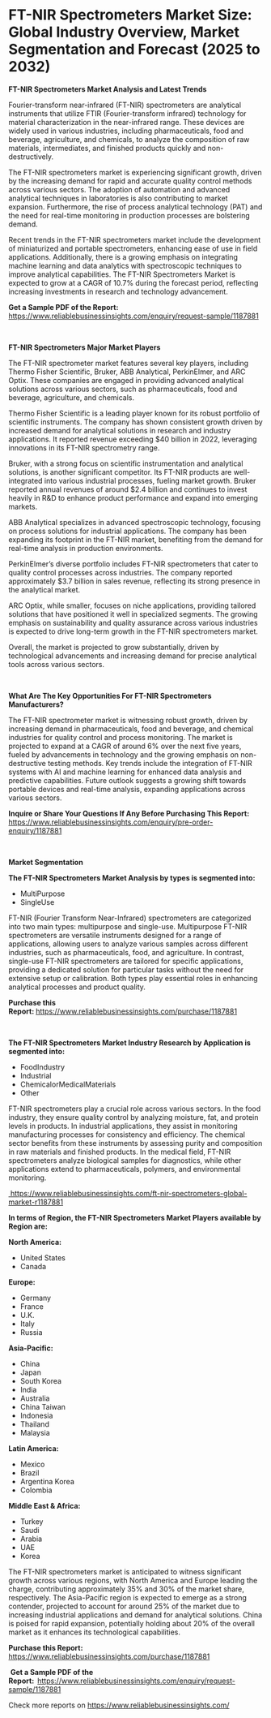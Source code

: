 <p><h1>FT-NIR Spectrometers Market Size: Global Industry Overview, Market Segmentation and Forecast (2025 to 2032)</h1></p><p><strong>FT-NIR Spectrometers Market Analysis and Latest Trends</strong></p>
<p><p>Fourier-transform near-infrared (FT-NIR) spectrometers are analytical instruments that utilize FTIR (Fourier-transform infrared) technology for material characterization in the near-infrared range. These devices are widely used in various industries, including pharmaceuticals, food and beverage, agriculture, and chemicals, to analyze the composition of raw materials, intermediates, and finished products quickly and non-destructively.</p><p>The FT-NIR spectrometers market is experiencing significant growth, driven by the increasing demand for rapid and accurate quality control methods across various sectors. The adoption of automation and advanced analytical techniques in laboratories is also contributing to market expansion. Furthermore, the rise of process analytical technology (PAT) and the need for real-time monitoring in production processes are bolstering demand.</p><p>Recent trends in the FT-NIR spectrometers market include the development of miniaturized and portable spectrometers, enhancing ease of use in field applications. Additionally, there is a growing emphasis on integrating machine learning and data analytics with spectroscopic techniques to improve analytical capabilities. The FT-NIR Spectrometers Market is expected to grow at a CAGR of 10.7% during the forecast period, reflecting increasing investments in research and technology advancement.</p></p>
<p><strong>Get a Sample PDF of the Report:&nbsp;</strong> <a href="https://www.reliablebusinessinsights.com/enquiry/request-sample/1187881?utm_campaign=2276&utm_medium=2&utm_source=Github&utm_content=ia&utm_term=30032025&utm_id=ft-nir-spectrometers">https://www.reliablebusinessinsights.com/enquiry/request-sample/1187881</a></p>
<p>&nbsp;</p>
<p><strong>FT-NIR Spectrometers Major Market Players</strong></p>
<p><p>The FT-NIR spectrometer market features several key players, including Thermo Fisher Scientific, Bruker, ABB Analytical, PerkinElmer, and ARC Optix. These companies are engaged in providing advanced analytical solutions across various sectors, such as pharmaceuticals, food and beverage, agriculture, and chemicals.</p><p>Thermo Fisher Scientific is a leading player known for its robust portfolio of scientific instruments. The company has shown consistent growth driven by increased demand for analytical solutions in research and industry applications. It reported revenue exceeding $40 billion in 2022, leveraging innovations in its FT-NIR spectrometry range.</p><p>Bruker, with a strong focus on scientific instrumentation and analytical solutions, is another significant competitor. Its FT-NIR products are well-integrated into various industrial processes, fueling market growth. Bruker reported annual revenues of around $2.4 billion and continues to invest heavily in R&D to enhance product performance and expand into emerging markets.</p><p>ABB Analytical specializes in advanced spectroscopic technology, focusing on process solutions for industrial applications. The company has been expanding its footprint in the FT-NIR market, benefiting from the demand for real-time analysis in production environments.</p><p>PerkinElmer’s diverse portfolio includes FT-NIR spectrometers that cater to quality control processes across industries. The company reported approximately $3.7 billion in sales revenue, reflecting its strong presence in the analytical market.</p><p>ARC Optix, while smaller, focuses on niche applications, providing tailored solutions that have positioned it well in specialized segments. The growing emphasis on sustainability and quality assurance across various industries is expected to drive long-term growth in the FT-NIR spectrometers market.</p><p>Overall, the market is projected to grow substantially, driven by technological advancements and increasing demand for precise analytical tools across various sectors.</p></p>
<p>&nbsp;</p>
<p><strong>What Are The Key Opportunities For FT-NIR Spectrometers Manufacturers?</strong></p>
<p><p>The FT-NIR spectrometer market is witnessing robust growth, driven by increasing demand in pharmaceuticals, food and beverage, and chemical industries for quality control and process monitoring. The market is projected to expand at a CAGR of around 6% over the next five years, fueled by advancements in technology and the growing emphasis on non-destructive testing methods. Key trends include the integration of FT-NIR systems with AI and machine learning for enhanced data analysis and predictive capabilities. Future outlook suggests a growing shift towards portable devices and real-time analysis, expanding applications across various sectors.</p></p>
<p><strong>Inquire or Share Your Questions If Any Before Purchasing This Report:</strong> <a href="https://www.reliablebusinessinsights.com/enquiry/pre-order-enquiry/1187881?utm_campaign=2276&utm_medium=2&utm_source=Github&utm_content=ia&utm_term=30032025&utm_id=ft-nir-spectrometers">https://www.reliablebusinessinsights.com/enquiry/pre-order-enquiry/1187881</a></p>
<p>&nbsp;</p>
<p><strong>Market Segmentation</strong></p>
<p><strong>The FT-NIR Spectrometers Market Analysis by types is segmented into:</strong></p>
<p><ul><li>MultiPurpose</li><li>SingleUse</li></ul></p>
<p><p>FT-NIR (Fourier Transform Near-Infrared) spectrometers are categorized into two main types: multipurpose and single-use. Multipurpose FT-NIR spectrometers are versatile instruments designed for a range of applications, allowing users to analyze various samples across different industries, such as pharmaceuticals, food, and agriculture. In contrast, single-use FT-NIR spectrometers are tailored for specific applications, providing a dedicated solution for particular tasks without the need for extensive setup or calibration. Both types play essential roles in enhancing analytical processes and product quality.</p></p>
<p><strong>Purchase this Report:&nbsp;</strong><a href="https://www.reliablebusinessinsights.com/purchase/1187881?utm_campaign=2276&utm_medium=2&utm_source=Github&utm_content=ia&utm_term=30032025&utm_id=ft-nir-spectrometers">https://www.reliablebusinessinsights.com/purchase/1187881</a></p>
<p>&nbsp;</p>
<p><strong>The FT-NIR Spectrometers Market Industry Research by Application is segmented into:</strong></p>
<p><ul><li>FoodIndustry</li><li>Industrial</li><li>ChemicalorMedicalMaterials</li><li>Other</li></ul></p>
<p><p>FT-NIR spectrometers play a crucial role across various sectors. In the food industry, they ensure quality control by analyzing moisture, fat, and protein levels in products. In industrial applications, they assist in monitoring manufacturing processes for consistency and efficiency. The chemical sector benefits from these instruments by assessing purity and composition in raw materials and finished products. In the medical field, FT-NIR spectrometers analyze biological samples for diagnostics, while other applications extend to pharmaceuticals, polymers, and environmental monitoring.</p></p>
<p><a href="https://www.reliablebusinessinsights.com/ft-nir-spectrometers-global-market-r1187881?utm_campaign=2276&utm_medium=2&utm_source=Github&utm_content=ia&utm_term=30032025&utm_id=ft-nir-spectrometers">&nbsp;https://www.reliablebusinessinsights.com/ft-nir-spectrometers-global-market-r1187881</a></p>
<p><strong>In terms of Region, the FT-NIR Spectrometers Market Players available by Region are:</strong></p>
<p>
    <p> <strong> North America: </strong>
        <ul>
            <li>United States</li>
            <li>Canada</li>
        </ul>
        </p> 
    <p> <strong> Europe: </strong>
        <ul>
            <li>Germany</li>
            <li>France</li>
            <li>U.K.</li>
            <li>Italy</li>
            <li>Russia</li>
        </ul>
        </p> 
    <p> <strong> Asia-Pacific: </strong>
        <ul>
            <li>China</li>
            <li>Japan</li>
            <li>South Korea</li>
            <li>India</li>
            <li>Australia</li>
            <li>China Taiwan</li>
            <li>Indonesia</li>
            <li>Thailand</li>
            <li>Malaysia</li>
        </ul>
        </p> 
    <p> <strong> Latin America: </strong>
        <ul>
            <li>Mexico</li>
            <li>Brazil</li>
            <li>Argentina Korea</li>
            <li>Colombia</li>
        </ul>
        </p> 
    <p> <strong> Middle East & Africa: </strong>
        <ul>
            <li>Turkey</li>
            <li>Saudi</li>
            <li>Arabia</li>
            <li>UAE</li>
            <li>Korea</li>
        </ul>
    </p>
    </p>
<p><p>The FT-NIR spectrometers market is anticipated to witness significant growth across various regions, with North America and Europe leading the charge, contributing approximately 35% and 30% of the market share, respectively. The Asia-Pacific region is expected to emerge as a strong contender, projected to account for around 25% of the market due to increasing industrial applications and demand for analytical solutions. China is poised for rapid expansion, potentially holding about 20% of the overall market as it enhances its technological capabilities.</p></p>
<p><strong>Purchase this Report: </strong><a href="https://www.reliablebusinessinsights.com/purchase/1187881?utm_campaign=2276&utm_medium=2&utm_source=Github&utm_content=ia&utm_term=30032025&utm_id=ft-nir-spectrometers">https://www.reliablebusinessinsights.com/purchase/1187881</a></p>
<p>&nbsp;<strong>Get a Sample PDF of the Report:&nbsp;&nbsp;</strong><a href="https://www.reliablebusinessinsights.com/enquiry/request-sample/1187881?utm_campaign=2276&utm_medium=2&utm_source=Github&utm_content=ia&utm_term=30032025&utm_id=ft-nir-spectrometers">https://www.reliablebusinessinsights.com/enquiry/request-sample/1187881</a></p>
<p><strong></strong></p>
<p>Check more reports on <a href="https://www.reliablebusinessinsights.com/?utm_campaign=2276&utm_medium=2&utm_source=Github&utm_content=ia&utm_term=30032025&utm_id=ft-nir-spectrometers">https://www.reliablebusinessinsights.com/</a></p>